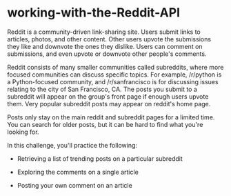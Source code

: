 # working-with-the-Reddit-API
Reddit is a community-driven link-sharing site. Users submit links to articles, photos, and other content. Other users upvote the submissions they like and downvote the ones they dislike. Users can comment on submissions, and even upvote or downvote other people's comments.

Reddit consists of many smaller communities called subreddits, where more focused communities can discuss specific topics. For example, /r/python is a Python-focused community, and /r/sanfrancisco is for discussing issues relating to the city of San Francisco, CA. The posts you submit to a subreddit will appear on the group's front page if enough users upvote them. Very popular subreddit posts may appear on reddit's home page.

Posts only stay on the main reddit and subreddit pages for a limited time. You can search for older posts, but it can be hard to find what you're looking for.

In this challenge, you'll practice the following:

* Retrieving a list of trending posts on a particular subreddit

* Exploring the comments on a single article

* Posting your own comment on an article
